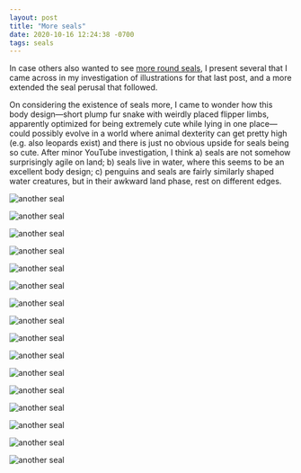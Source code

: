 ```yaml
---
layout: post
title: "More seals"
date: 2020-10-16 12:24:38 -0700
tags: seals
---
```

In case others also wanted to see [more round seals](/_posts/2010-10-15-problems-and-gratitudes), I present several that I came across in my investigation of illustrations for that last post, and a more extended the seal perusal that followed.

On considering the existence of seals more, I came to wonder how this body design—short plump fur snake with weirdly placed flipper limbs, apparently optimized for being extremely cute while lying in one place—could possibly evolve in a world where animal dexterity can get pretty high (e.g. also leopards exist) and there is just no obvious upside for seals being so cute. After minor YouTube investigation, I think a) seals are not somehow surprisingly agile on land; b) seals live in water, where this seems to be an excellent body design; c) penguins and seals are fairly similarly shaped water creatures, but in their awkward land phase, rest on different edges.


![another seal](/assets/roundseal1.jpg)


![another seal](/assets/roundseal3.jpg)


![another seal](/assets/roundseal4.jpg)


![another seal](/assets/roundseal5.jpg)


![another seal](/assets/roundseal8.jpg)


![another seal](/assets/roundseal9.jpg)


![another seal](/assets/roundseal10.jpg)


![another seal](/assets/roundseal11.jpg)


![another seal](/assets/roundseal13.jpg)


![another seal](/assets/roundseal14.jpg)


![another seal](/assets/roundseal15.jpg)


![another seal](/assets/roundseal16.jpg)


![another seal](/assets/roundseal17.jpg)


![another seal](/assets/roundseal18.jpg)


![another seal](/assets/roundseal19.jpg)


![another seal](/assets/roundseal20.jpg)
